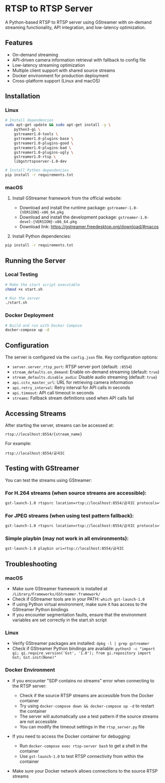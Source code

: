 # RTSP to RTSP Server

A Python-based RTSP to RTSP server using GStreamer with on-demand streaming functionality, API integration, and low-latency optimization.

## Features

- On-demand streaming
- API-driven camera information retrieval with fallback to config file
- Low-latency streaming optimization
- Multiple client support with shared source streams
- Docker environment for production deployment
- Cross-platform support (Linux and macOS)

## Installation

### Linux

```bash
# Install dependencies
sudo apt-get update && sudo apt-get install -y \
    python3-gi \
    gstreamer1.0-tools \
    gstreamer1.0-plugins-base \
    gstreamer1.0-plugins-good \
    gstreamer1.0-plugins-bad \
    gstreamer1.0-plugins-ugly \
    gstreamer1.0-rtsp \
    libgstrtspserver-1.0-dev

# Install Python dependencies
pip install -r requirements.txt
```

### macOS

1. Install GStreamer framework from the official website:
   - Download and install the runtime package: `gstreamer-1.0-{VERSION}-x86_64.pkg`
   - Download and install the development package: `gstreamer-1.0-devel-{VERSION}-x86_64.pkg`
   - Download link: https://gstreamer.freedesktop.org/download/#macos

2. Install Python dependencies:
```bash
pip install -r requirements.txt
```

## Running the Server

### Local Testing

```bash
# Make the start script executable
chmod +x start.sh

# Run the server
./start.sh
```

### Docker Deployment

```bash
# Build and run with Docker Compose
docker-compose up -d
```

## Configuration

The server is configured via the `config.json` file. Key configuration options:

- `server.server_rtsp_port`: RTSP server port (default: `:8554`)
- `stream_defaults.on_demand`: Enable on-demand streaming (default: `true`)
- `stream_defaults.disable_audio`: Disable audio streaming (default: `true`)
- `api.cctv_master_url`: URL for retrieving camera information
- `api.retry_interval`: Retry interval for API calls in seconds
- `api.timeout`: API call timeout in seconds
- `streams`: Fallback stream definitions used when API calls fail

## Accessing Streams

After starting the server, streams can be accessed at:

```
rtsp://localhost:8554/{stream_name}
```

For example:
```
rtsp://localhost:8554/금곡IC
```

## Testing with GStreamer

You can test the streams using GStreamer:

### For H.264 streams (when source streams are accessible):

```bash
gst-launch-1.0 rtspsrc location=rtsp://localhost:8554/금곡IC protocols=tcp ! application/x-rtp,media=video ! rtph264depay ! h264parse ! avdec_h264 ! videoconvert ! autovideosink
```

### For JPEG streams (when using test pattern fallback):

```bash
gst-launch-1.0 rtspsrc location=rtsp://localhost:8554/금곡IC protocols=tcp ! application/x-rtp,encoding-name=JPEG ! rtpjpegdepay ! jpegdec ! videoconvert ! autovideosink
```

### Simple playbin (may not work in all environments):

```bash
gst-launch-1.0 playbin uri=rtsp://localhost:8554/금곡IC
```

## Troubleshooting

### macOS

- Make sure GStreamer framework is installed at `/Library/Frameworks/GStreamer.framework/`
- Check if GStreamer tools are in your PATH: `which gst-launch-1.0`
- If using Python virtual environment, make sure it has access to the GStreamer Python bindings
- If you encounter segmentation faults, ensure that the environment variables are set correctly in the start.sh script

### Linux

- Verify GStreamer packages are installed: `dpkg -l | grep gstreamer`
- Check if GStreamer Python bindings are available: `python3 -c "import gi; gi.require_version('Gst', '1.0'); from gi.repository import Gst; Gst.init(None)"`

### Docker Environment

- If you encounter "SDP contains no streams" error when connecting to the RTSP server:
  - Check if the source RTSP streams are accessible from the Docker container
  - Try using `docker-compose down && docker-compose up -d` to restart the container
  - The server will automatically use a test pattern if the source streams are not accessible
  - You can modify the timeout settings in the `rtsp_server.py` file

- If you need to access the Docker container for debugging:
  - Run `docker-compose exec rtsp-server bash` to get a shell in the container
  - Use `gst-launch-1.0` to test RTSP connectivity from within the container

- Make sure your Docker network allows connections to the source RTSP streams
